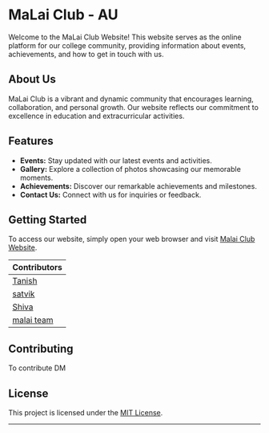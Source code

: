 # MaLai Club - AU

Welcome to the MaLai Club Website! This website serves as the online platform for our college community, providing information about events, achievements, and how to get in touch with us.

## About Us
MaLai Club is a vibrant and dynamic community that encourages learning, collaboration, and personal growth. Our website reflects our commitment to excellence in education and extracurricular activities.

## Features

- **Events:** Stay updated with our latest events and activities.
- **Gallery:** Explore a collection of photos showcasing our memorable moments.
- **Achievements:** Discover our remarkable achievements and milestones.
- **Contact Us:** Connect with us for inquiries or feedback.

## Getting Started

To access our website, simply open your web browser and visit [Malai Club Website](https://malai-open.vercel.app/).


 | Contributors  
| ---
|[Tanish](https://github.com/tanish0000)
|[satvik](https://github.com/Gsatvik26)
|[Shiva](https://github.com/ShivaNagachander)
|[malai team](https://www.instagram.com/malai_au/)

## Contributing
To contribute DM

## License

This project is licensed under the [MIT License](LICENSE).

---

